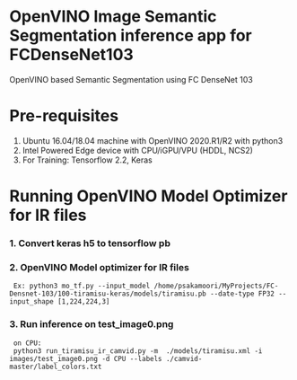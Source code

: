 # OpenVINO Image Semantic Segmentation inference app for FCDenseNet103 

OpenVINO based Semantic Segmentation using FC DenseNet 103 

# Pre-requisites
   1. Ubuntu 16.04/18.04 machine with OpenVINO 2020.R1/R2 with python3
   2. Intel Powered Edge device with CPU/iGPU/VPU (HDDL, NCS2)
   3. For Training: Tensorflow 2.2, Keras
  
# Running OpenVINO Model Optimizer for IR files

  ### 1. Convert keras h5 to tensorflow pb 
  ### 2. OpenVINO Model optimizer for IR files
     Ex: python3 mo_tf.py --input_model /home/psakamoori/MyProjects/FC-Densnet-103/100-tiramisu-keras/models/tiramisu.pb --date-type FP32 --input_shape [1,224,224,3]
  ### 3. Run inference on test_image0.png 
     on CPU:
     python3 run_tiramisu_ir_camvid.py -m  ./models/tiramisu.xml -i images/test_image0.png -d CPU --labels ./camvid-master/label_colors.txt
